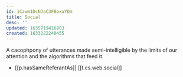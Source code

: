 ```yaml
---
id: 1Czwm1DcNJaC3F8oxaYDm
title: Social
desc: ''
updated: 1635719416903
created: 1633222240455
---
```



A cacophpony of utterances made semi-intelligible by the limits of our attention and the algorithms that feed it.

- [[p.hasSameReferantAs]] [[t.cs.web.social]] 

